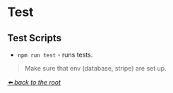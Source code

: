 # Test

## Test Scripts

* `npm run test` - runs tests.

> Make sure that env (database, stripe) are set up.

*[⬅️ back to the root](/README.md#stripe-test-app)*
